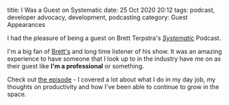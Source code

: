 title: I Was a Guest on Systematic
date: 25 Oct 2020 20:12
tags: podcast, developer advocacy, development, podcasting
category: Guest Appearances

I had the pleasure of being a guest on Brett Terpstra's [_Systematic_][systemcast] Podcast. 

I'm a big fan of [Brett's](https://brettterpstra.com) and long time listener of his show. It was an amazing experience to have someone that I look up to in the industry have me on as their guest like **I'm a professional** or something. 

Check out [the episode][systemcast] - I covered a lot about what I do in my day job, my thoughts on productivity and how I've been able to continue to grow in the space. 

[systemcast]: https://systematicpod.com/ep/243
